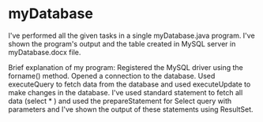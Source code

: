 # myDatabase
I've performed all the given tasks in a single myDatabase.java program. I've shown the program's output and the table created in MySQL server in myDatabase.docx file.

Brief explanation of my program: Registered the MySQL driver using the forname() method. Opened a connection to the database. Used executeQuery to fetch data from the database and used executeUpdate to make changes in the database. I've used standard statement to fetch all data (select * ) and used the prepareStatement for Select query with parameters and I've shown the output of these statements using ResultSet.
